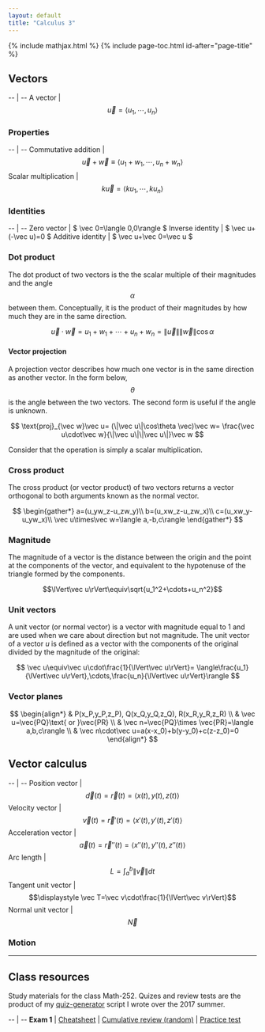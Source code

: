 ```yaml
---
layout: default
title: "Calculus 3"
---
```


{% include mathjax.html %}
{% include page-toc.html id-after="page-title" %}

<div id="mathjax-preamble" style="display:none;">
$$
\let\oldvec\vec
\renewcommand{\vec}[1]{\mathbf{#1}}
$$
</div>

## Vectors

-- | --
A vector | $$\vec u=\langle u_1,\cdots,u_n\rangle$$

### Properties

-- | --
Commutative addition | $$\vec u+\vec w\equiv\langle u_1+w_1,\cdots,u_n+w_n\rangle$$
Scalar multiplication | $$k\vec u=\langle ku_1,\cdots,ku_n\rangle$$

### Identities

-- | --
Zero vector | $ \vec 0=\langle 0,0\rangle $
Inverse identity | $ \vec u+(-\vec u)=0 $
Additive identity | $ \vec u+\vec 0=\vec u $

### Dot product

The dot product of two vectors is the the scalar multiple of their magnitudes
and the angle $$\alpha$$ between them. Conceptually, it is the product of their
magnitudes by how much they are in the same direction.

$$
\vec u\cdot\vec w=u_1+w_1+\cdots+u_n+w_n=\lVert\vec u\rVert\lVert\vec w\rVert\cos\alpha
$$

#### Vector projection

A projection vector describes how much one vector is in the same direction as
another vector. In the form below, $$\theta$$ is the angle between the two
vectors. The second form is useful if the angle is unknown.

$$
\text{proj}_{\vec w}\vec u=
(\|\vec u\|\cos\theta \vec)\vec w=
\frac{\vec u\cdot\vec w}{\|\vec u\|\|\vec u\|}\vec w
$$

Consider that the operation is simply a scalar multiplication.

### Cross product

The cross product (or vector product) of two vectors returns a vector
orthogonal to both arguments known as the normal vector.

$$
\begin{gather*}
a=(u_yw_z-u_zw_y)\\
b=(u_xw_z-u_zw_x)\\
c=(u_xw_y-u_yw_x)\\
\vec u\times\vec w=\langle a,-b,c\rangle
\end{gather*}
$$

### Magnitude

The magnitude of a vector is the distance between the origin and the point at
the components of the vector, and equivalent to the hypotenuse of the triangle
formed by the components.

$$\lVert\vec u\rVert\equiv\sqrt{u_1^2+\cdots+u_n^2}$$

### Unit vectors

A unit vector (or normal vector) is a vector with magnitude equal to 1 and are
used when we care about direction but not magnitude. The unit vector of a
vector *u* is defined as a vector with the components of the original divided
by the magnitude of the original:

$$
\vec u\equiv\vec u\cdot\frac{1}{\lVert\vec u\rVert}=
\langle\frac{u_1}{\lVert\vec u\rVert},\cdots,\frac{u_n}{\lVert\vec u\rVert}\rangle
$$

### Vector planes

$$
\begin{align*}
& P(x_P,y_P,z_P), Q(x_Q,y_Q,z_Q), R(x_R,y_R,z_R) \\
& \vec u=\vec{PQ}\text{ or }\vec{PR} \\
& \vec n=\vec{PQ}\times \vec{PR}=\langle a,b,c\rangle \\
& \vec n\cdot\vec u=a(x-x_0)+b(y-y_0)+c(z-z_0)=0
\end{align*}
$$

## Vector calculus

-- | --
Position vector     | $$\displaystyle \vec d(t)=\vec r(t)=\langle x(t),y(t),z(t)\rangle$$
Velocity vector     | $$\displaystyle \vec v(t)=\vec r'(t)=\langle x'(t),y'(t),z'(t)\rangle$$
Acceleration vector | $$\displaystyle \vec a(t)=\vec r''(t)=\langle x''(t),y''(t),z''(t)\rangle$$
Arc length          | $$\displaystyle L=\int_a^b\lVert\vec v\rVert dt$$
Tangent unit vector | $$\displaystyle \vec T=\vec v\cdot\frac{1}{\lVert\vec v\rVert}$$
Normal unit vector  | $$\displaystyle \vec N$$

### Motion

---

## Class resources

Study materials for the class Math-252. Quizes and review tests are the product
of my [quiz-generator](github.com://SweedJesus/quiz-generator) script I wrote
over the 2017 summer.

-- | --
**Exam 1** | [Cheatsheet](exam01-cheatsheet.pdf)
           | [Cumulative review (random)](quiz-generator/exam01-review.pdf)
           | [Practice test](quiz-generator/exam01-practice.pdf)

